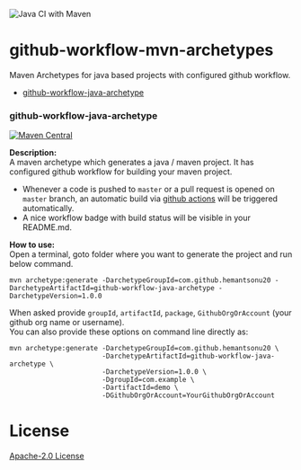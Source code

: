 ![Java CI with Maven](https://github.com/hemantsonu20/github-workflow-mvn-archetypes/workflows/Java%20CI%20with%20Maven/badge.svg)

# github-workflow-mvn-archetypes
Maven Archetypes for java based projects with configured github workflow.

* [github-workflow-java-archetype](#github-workflow-java-archetype) 

### github-workflow-java-archetype
[![Maven Central](https://img.shields.io/maven-central/v/com.github.hemantsonu20/github-workflow-java-archetype.svg?label=Maven%20Central&color=brightgreen)](https://search.maven.org/search?q=g:%22com.github.hemantsonu20%22%20AND%20a:%22github-workflow-java-archetype%22)

**Description:**  
A maven archetype which generates a java / maven project. It has configured github workflow for building your maven project.  

- Whenever a code is pushed to `master` or a pull request is opened on `master` branch, an automatic build via
[github actions](https://docs.github.com/en/actions) will be triggered automatically.
- A nice workflow badge with build status will be visible in your README.md.

**How to use:**  
Open a terminal, goto folder where you want to generate the project and run below command.
```
mvn archetype:generate -DarchetypeGroupId=com.github.hemantsonu20 -DarchetypeArtifactId=github-workflow-java-archetype -DarchetypeVersion=1.0.0
```
When asked provide `groupId`, `artifactId`, `package`, `GithubOrgOrAccount` (your github org name or username).  
You can also provide these options on command line directly as:
```
mvn archetype:generate -DarchetypeGroupId=com.github.hemantsonu20 \
                       -DarchetypeArtifactId=github-workflow-java-archetype \
                       -DarchetypeVersion=1.0.0 \
                       -DgroupId=com.example \
                       -DartifactId=demo \
                       -DGithubOrgOrAccount=YourGithubOrgOrAccount
```

# License
[Apache-2.0 License](/LICENSE)
